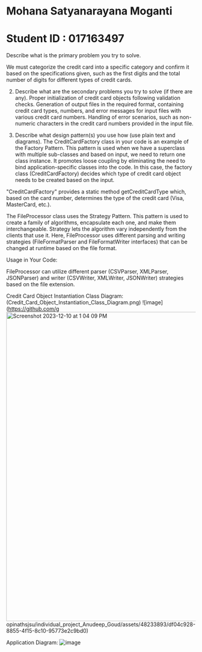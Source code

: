 # Mohana Satyanarayana Moganti
# Student ID : 017163497

Describe what is the primary problem you try to solve.

We must categorize the credit card into a specific category and confirm it based on the specifications given, such as the first digits and the total number of digits for different types of credit cards.

2. Describe what are the secondary problems you try to solve (if there are any).
Proper initialization of credit card objects following validation checks.
Generation of output files in the required format, containing credit card types, numbers, and error messages for input files with various credit card numbers.
Handling of error scenarios, such as non-numeric characters in the credit card numbers provided in the input file.

3. Describe what design pattern(s) you use how (use plain text and diagrams).
The CreditCardFactory class in your code is an example of the Factory Pattern. This pattern is used when we have a superclass with multiple sub-classes and based on input, we need to return one class instance. It promotes loose coupling by eliminating the need to bind application-specific classes into the code. In this case, the factory class (CreditCardFactory) decides which type of credit card object needs to be created based on the input.

"CreditCardFactory" provides a static method getCreditCardType which, based on the card number, determines the type of the credit card (Visa, MasterCard, etc.).

The FileProcessor class uses the Strategy Pattern. This pattern is used to create a family of algorithms, encapsulate each one, and make them interchangeable. Strategy lets the algorithm vary independently from the clients that use it. Here, FileProcessor uses different parsing and writing strategies (FileFormatParser and FileFormatWriter interfaces) that can be changed at runtime based on the file format.

Usage in Your Code:

FileProcessor can utilize different parser (CSVParser, XMLParser, JSONParser) and writer (CSVWriter, XMLWriter, JSONWriter) strategies based on the file extension.


Credit Card Object Instantiation Class Diagram:
(Credit_Card_Object_Instantiation_Class_Diagram.png)
![image](https://github.com/g<img width="821" alt="Screenshot 2023-12-10 at 1 04 09 PM" src="https://github.com/gopinathsjsu/individual_project_Anudeep_Goud/assets/48233893/a5a57f39-6626-4f2b-91d7-f2186570bd80">
opinathsjsu/individual_project_Anudeep_Goud/assets/48233893/df04c928-8855-4f15-8c10-95773e2c9bd0)

Application Diagram:
![image](https://github.com/gopinathsjsu/individual_project_Anudeep_Goud/assets/48233893/ebeca40e-1d82-4c86-8331-1c1b0dd2cf5d)


